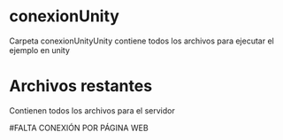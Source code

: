 # conexionUnity

Carpeta conexionUnityUnity contiene todos los archivos para ejecutar el ejemplo en unity 

# Archivos restantes 

Contienen todos los archivos para el servidor

#FALTA CONEXIÓN POR PÁGINA WEB
